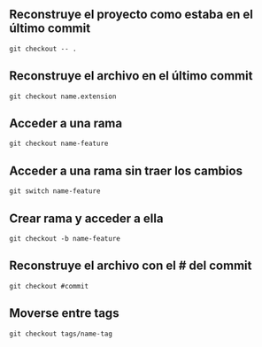 ## Reconstruye el proyecto como estaba en el último commit
```
git checkout -- .
```
## Reconstruye el archivo en el último commit
```
git checkout name.extension
```

## Acceder a una rama
```
git checkout name-feature
```

## Acceder a una rama sin traer los cambios
```
git switch name-feature
```

## Crear rama y acceder a ella
```
git checkout -b name-feature
```

## Reconstruye el archivo con el # del commit
```
git checkout #commit
```

## Moverse entre tags
```
git checkout tags/name-tag
```